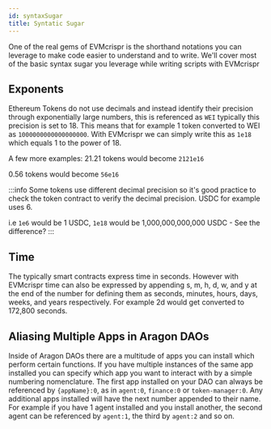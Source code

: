 ```yaml
---
id: syntaxSugar 
title: Syntatic Sugar
---
```


One of the real gems of EVMcrispr is the shorthand notations you can leverage to make code easier to understand and to write. We'll cover most of the basic syntax sugar you leverage while writing scripts with EVMcrispr

## Exponents

Ethereum Tokens do not use decimals and instead identify their precision through exponentially large numbers, this is referenced as `WEI` typically this precision is set to 18. This means that for example 1 token converted to WEI as `1000000000000000000`. With EVMcrispr we can simply write this as `1e18` which equals 1 to the power of 18.

 A few more examples:
21.21 tokens would become `2121e16`

0.56 tokens would become `56e16`

:::info
Some tokens use different decimal precision so it's good practice to check the token contract to verify the decimal precision. USDC for example uses 6.

i.e `1e6` would be 1 USDC, `1e18` would be 1,000,000,000,000 USDC - See the difference?
:::

## Time

The typically smart contracts express time in seconds. However with EVMcrispr time can also be expressed by appending s, m, h, d, w, and y at the end of the number for defining them as seconds, minutes, hours, days, weeks, and years respectively. For example 2d would get converted to 172,800 seconds.

## Aliasing Multiple Apps in Aragon DAOs

Inside of Aragon DAOs there are a multitude of apps you can install which perform certain functions. If you have multiple instances of the same app installed you can specify which app you want to interact with by a simple numbering nomenclature. The first app installed on your DAO can always be referenced by `{appName}:0`, as in `agent:0`, `finance:0` or `token-manager:0`. Any additional apps installed will have the next number appended to their name. For example if you have 1 agent installed and you install another, the second agent can be referenced by `agent:1`, the third by `agent:2` and so on.